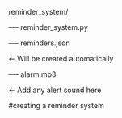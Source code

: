 reminder_system/

── reminder_system.py

── reminders.json   

← Will be created automatically

── alarm.mp3              

← Add any alert sound here

#creating a reminder system
